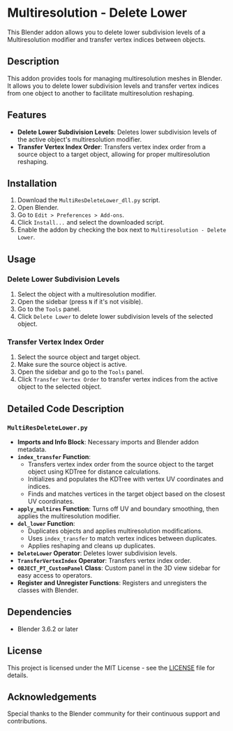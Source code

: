 # Multiresolution - Delete Lower

This Blender addon allows you to delete lower subdivision levels of a Multiresolution modifier and transfer vertex indices between objects.

## Description

This addon provides tools for managing multiresolution meshes in Blender. It allows you to delete lower subdivision levels and transfer vertex indices from one object to another to facilitate multiresolution reshaping.

## Features

- **Delete Lower Subdivision Levels**: Deletes lower subdivision levels of the active object's multiresolution modifier.
- **Transfer Vertex Index Order**: Transfers vertex index order from a source object to a target object, allowing for proper multiresolution reshaping.

## Installation

1. Download the `MultiResDeleteLower_dll.py` script.
2. Open Blender.
3. Go to `Edit > Preferences > Add-ons`.
4. Click `Install...` and select the downloaded script.
5. Enable the addon by checking the box next to `Multiresolution - Delete Lower`.

## Usage

### Delete Lower Subdivision Levels

1. Select the object with a multiresolution modifier.
2. Open the sidebar (press `N` if it's not visible).
3. Go to the `Tools` panel.
4. Click `Delete Lower` to delete lower subdivision levels of the selected object.

### Transfer Vertex Index Order

1. Select the source object and target object.
2. Make sure the source object is active.
3. Open the sidebar and go to the `Tools` panel.
4. Click `Transfer Vertex Order` to transfer vertex indices from the active object to the selected object.

## Detailed Code Description

### `MultiResDeleteLower.py`

- **Imports and Info Block**: Necessary imports and Blender addon metadata.
- **`index_transfer` Function**: 
  - Transfers vertex index order from the source object to the target object using KDTree for distance calculations.
  - Initializes and populates the KDTree with vertex UV coordinates and indices.
  - Finds and matches vertices in the target object based on the closest UV coordinates.
- **`apply_multires` Function**: Turns off UV and boundary smoothing, then applies the multiresolution modifier.
- **`del_lower` Function**: 
  - Duplicates objects and applies multiresolution modifications.
  - Uses `index_transfer` to match vertex indices between duplicates.
  - Applies reshaping and cleans up duplicates.
- **`DeleteLower` Operator**: Deletes lower subdivision levels.
- **`TransferVertexIndex` Operator**: Transfers vertex index order.
- **`OBJECT_PT_CustomPanel` Class**: Custom panel in the 3D view sidebar for easy access to operators.
- **Register and Unregister Functions**: Registers and unregisters the classes with Blender.

## Dependencies

- Blender 3.6.2 or later

## License

This project is licensed under the MIT License - see the [LICENSE](LICENSE) file for details.

## Acknowledgements

Special thanks to the Blender community for their continuous support and contributions.

